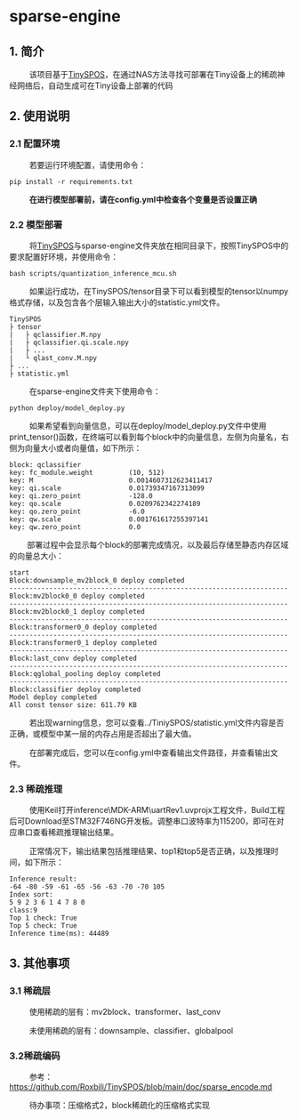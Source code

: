 # sparse-engine

## 1. 简介

&emsp; &emsp; 该项目基于[TinySPOS](https://github.com/Roxbili/TinySPOS)，在通过NAS方法寻找可部署在Tiny设备上的稀疏神经网络后，自动生成可在Tiny设备上部署的代码

## 2. 使用说明
### 2.1 配置环境
&emsp; &emsp; 若要运行环境配置，请使用命令：
```
pip install -r requirements.txt
```
&emsp; &emsp; **在进行模型部署前，请在config.yml中检查各个变量是否设置正确**

### 2.2 模型部署
&emsp; &emsp; 将[TinySPOS](https://github.com/Roxbili/TinySPOS)与sparse-engine文件夹放在相同目录下，按照TinySPOS中的要求配置好环境，并使用命令：

```
bash scripts/quantization_inference_mcu.sh 
```

&emsp; &emsp; 如果运行成功，在TinySPOS/tensor目录下可以看到模型的tensor以numpy格式存储，以及包含各个层输入输出大小的statistic.yml文件。
```
TinySPOS
├ tensor
|	├ qclassifier.M.npy
|	├ qclassifier.qi.scale.npy
|	├ ...
|	└ qlast_conv.M.npy
├ ...
├ statistic.yml
```
&emsp; &emsp; 在sparse-engine文件夹下使用命令：

```
python deploy/model_deploy.py
```

&emsp; &emsp; 如果希望看到向量信息，可以在deploy/model_deploy.py文件中使用print_tensor()函数，在终端可以看到每个block中的向量信息，左侧为向量名，右侧为向量大小或者向量值，如下所示：

```
block: qclassifier
key: fc_module.weight         (10, 512)
key: M                        0.0014607312623411417
key: qi.scale                 0.01739347167313099
key: qi.zero_point            -128.0
key: qo.scale                 0.0209762342274189
key: qo.zero_point            -6.0
key: qw.scale                 0.001761617255397141
key: qw.zero_point            0.0
```

&emsp; &emsp;部署过程中会显示每个block的部署完成情况，以及最后存储至静态内存区域的向量总大小：

```
start
Block:downsample_mv2block_0 deploy completed
----------------------------------------------------------------------
Block:mv2block0_0 deploy completed
----------------------------------------------------------------------
Block:mv2block0_1 deploy completed
----------------------------------------------------------------------
Block:transformer0_0 deploy completed
----------------------------------------------------------------------
Block:transformer0_1 deploy completed
----------------------------------------------------------------------
Block:last_conv deploy completed
----------------------------------------------------------------------
Block:qglobal_pooling deploy completed
----------------------------------------------------------------------
Block:classifier deploy completed
Model deploy completed
All const tensor size: 611.79 KB
```

&emsp; &emsp; 若出现warning信息，您可以查看../TiniySPOS/statistic.yml文件内容是否正确，或模型中某一层的内存占用是否超出了最大值。

&emsp; &emsp; 在部署完成后，您可以在config.yml中查看输出文件路径，并查看输出文件。

### 2.3 稀疏推理

&emsp; &emsp; 使用Keil打开inference\MDK-ARM\uartRev1.uvprojx工程文件，Build工程后可Download至STM32F746NG开发板。调整串口波特率为115200，即可在对应串口查看稀疏推理输出结果。

&emsp; &emsp; 正常情况下，输出结果包括推理结果、top1和top5是否正确，以及推理时间，如下所示：

```
Inference result:
-64 -80 -59 -61 -65 -56 -63 -70 -70 105
Index sort:
5 9 2 3 6 1 4 7 8 0
class:9
Top 1 check: True
Top 5 check: True
Inference time(ms): 44489
```

## 3. 其他事项
### 3.1 稀疏层
&emsp; &emsp; 使用稀疏的层有：mv2block、transformer、last_conv

&emsp; &emsp; 未使用稀疏的层有：downsample、classifier、globalpool

### 3.2稀疏编码
&emsp; &emsp; 参考：https://github.com/Roxbili/TinySPOS/blob/main/doc/sparse_encode.md

&emsp; &emsp; 待办事项：压缩格式2，block稀疏化的压缩格式实现